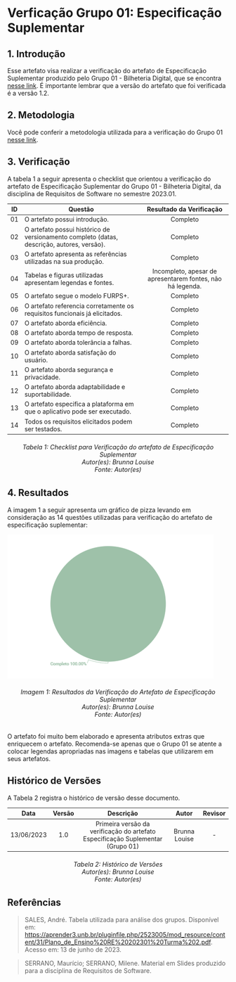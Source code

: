 # Verficação Grupo 01: Especificação Suplementar

## 1. Introdução
Esse artefato visa realizar a verificação do artefato de Especificação Suplementar produzido pelo Grupo 01 - Bilheteria Digital, que se encontra [nesse link](https://requisitos-de-software.github.io/2023.1-BilheteriaDigital/modelagem/especificacao-suplementar/).
É importante lembrar que a versão do artefato que foi verificada é a versão 1.2.

## 2. Metodologia
Você pode conferir a metodologia utilizada para a verificação do Grupo 01 [nesse link]().

## 3. Verificação

A tabela 1 a seguir apresenta o checklist que orientou a verificação do artefato de Especificação Suplementar do Grupo 01 - Bilheteria Digital, da disciplina de Requisitos de Software no semestre 2023.01.

| ID |Questão| Resultado da Verificação |
| :---: | --- | :---: |
| 01 | O artefato possui introdução.  | Completo |
| 02 | O artefato possui histórico de versionamento completo (datas, descrição, autores, versão).  | Completo |
| 03 |  O artefato apresenta as referências utilizadas na sua produção.  | Completo |
| 04 | Tabelas e figuras utilizadas apresentam legendas e fontes.  | Incompleto, apesar de apresentarem fontes, não há legenda. |
| 05 |  O artefato segue o modelo FURPS+. | Completo |
| 06 | O artefato referencia corretamente os requisitos funcionais já elicitados.  | Completo |
| 07 |  O artefato aborda eficiência. | Completo |
| 08 |  O artefato aborda tempo de resposta. | Completo |
| 09 | O artefato aborda tolerância a falhas.  | Completo |
| 10 | O artefato aborda satisfação do usuário.  | Completo |
| 11 |  O artefato aborda segurança e privacidade. | Completo |
| 12 | O artefato aborda adaptabilidade e suportabilidade.  | Completo |
| 13 | O artefato especifica a plataforma em que o aplicativo pode ser executado.  | Completo |
| 14 | Todos os requisitos elicitados podem ser testados.  | Completo |

<h6 align = "center"> Tabela 1: Checklist para Verificação do artefato de Especificação Suplementar
<br> Autor(es): Brunna Louise
<br>Fonte: Autor(es)</h6>

## 4. Resultados
A imagem 1 a seguir apresenta um gráfico de pizza levando em consideração as 14 questões utilizadas para verificação do artefato de especificação suplementar:

![Resultados Esp Suplementar](./imagens_verifica01/result_espsuplementar.png)
<h6 align = "center"> Imagem 1: Resultados da Verificação do Artefato de Especificação Suplementar
<br> Autor(es): Brunna Louise
<br>Fonte: Autor(es)</h6>

O artefato foi muito bem elaborado e apresenta atributos extras que enriquecem o artefato. Recomenda-se apenas que o Grupo 01 se atente a colocar legendas apropriadas nas imagens e tabelas que utilizarem em seus artefatos.

## Histórico de Versões

A Tabela 2 registra o histórico de versão desse documento.

|**Data** | **Versão** | **Descrição** | **Autor** | **Revisor** |
|:---: | :---: | :---: | :---: | :---: |
|13/06/2023 | 1.0 | Primeira versão da verificação do artefato Especificação Suplementar (Grupo 01) | Brunna Louise | - |

<h6 align = "center"> Tabela 2: Histórico de Versões
<br> Autor(es): Brunna Louise
<br>Fonte: Autor(es)</h6>

## Referências

>SALES, André. Tabela utilizada para análise dos grupos. Disponível em: https://aprender3.unb.br/pluginfile.php/2523005/mod_resource/content/31/Plano_de_Ensino%20RE%20202301%20Turma%202.pdf. Acesso em: 13 de junho de 2023.

>SERRANO, Maurício; SERRANO, Milene. Material em Slides produzido para a disciplina de Requisitos de Software.